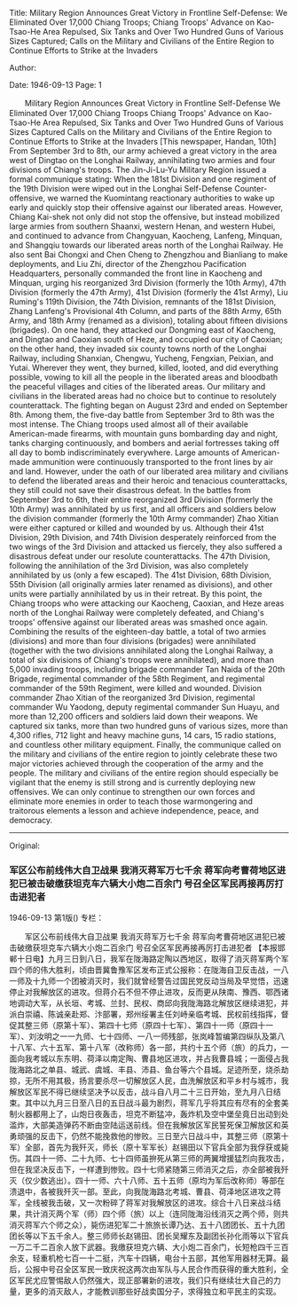 Title: Military Region Announces Great Victory in Frontline Self-Defense: We Eliminated Over 17,000 Chiang Troops; Chiang Troops' Advance on Kao-Tsao-He Area Repulsed, Six Tanks and Over Two Hundred Guns of Various Sizes Captured; Calls on the Military and Civilians of the Entire Region to Continue Efforts to Strike at the Invaders

Author:

Date: 1946-09-13
Page: 1

　　Military Region Announces Great Victory in Frontline Self-Defense
    We Eliminated Over 17,000 Chiang Troops
    Chiang Troops' Advance on Kao-Tsao-He Area Repulsed, Six Tanks and Over Two Hundred Guns of Various Sizes Captured
    Calls on the Military and Civilians of the Entire Region to Continue Efforts to Strike at the Invaders
    [This newspaper, Handan, 10th] From September 3rd to 8th, our army achieved a great victory in the area west of Dingtao on the Longhai Railway, annihilating two armies and four divisions of Chiang's troops. The Jin-Ji-Lu-Yu Military Region issued a formal communique stating: When the 181st Division and one regiment of the 19th Division were wiped out in the Longhai Self-Defense Counter-offensive, we warned the Kuomintang reactionary authorities to wake up early and quickly stop their offensive against our liberated areas. However, Chiang Kai-shek not only did not stop the offensive, but instead mobilized large armies from southern Shaanxi, western Henan, and western Hubei, and continued to advance from Changyuan, Kaocheng, Lanfeng, Minquan, and Shangqiu towards our liberated areas north of the Longhai Railway. He also sent Bai Chongxi and Chen Cheng to Zhengzhou and Bianliang to make deployments, and Liu Zhi, director of the Zhengzhou Pacification Headquarters, personally commanded the front line in Kaocheng and Minquan, urging his reorganized 3rd Division (formerly the 10th Army), 47th Division (formerly the 47th Army), 41st Division (formerly the 41st Army), Liu Ruming's 119th Division, the 74th Division, remnants of the 181st Division, Zhang Lanfeng's Provisional 4th Column, and parts of the 88th Army, 65th Army, and 18th Army (renamed as a division), totaling about fifteen divisions (brigades). On one hand, they attacked our Dongming east of Kaocheng, and Dingtao and Caoxian south of Heze, and occupied our city of Caoxian; on the other hand, they invaded six county towns north of the Longhai Railway, including Shanxian, Chengwu, Yucheng, Fengxian, Peixian, and Yutai. Wherever they went, they burned, killed, looted, and did everything possible, vowing to kill all the people in the liberated areas and bloodbath the peaceful villages and cities of the liberated areas. Our military and civilians in the liberated areas had no choice but to continue to resolutely counterattack. The fighting began on August 23rd and ended on September 8th. Among them, the five-day battle from September 3rd to 8th was the most intense. The Chiang troops used almost all of their available American-made firearms, with mountain guns bombarding day and night, tanks charging continuously, and bombers and aerial fortresses taking off all day to bomb indiscriminately everywhere. Large amounts of American-made ammunition were continuously transported to the front lines by air and land. However, under the oath of our liberated area military and civilians to defend the liberated areas and their heroic and tenacious counterattacks, they still could not save their disastrous defeat. In the battles from September 3rd to 6th, their entire reorganized 3rd Division (formerly the 10th Army) was annihilated by us first, and all officers and soldiers below the division commander (formerly the 10th Army commander) Zhao Xitian were either captured or killed and wounded by us. Although their 41st Division, 29th Division, and 74th Division desperately reinforced from the two wings of the 3rd Division and attacked us fiercely, they also suffered a disastrous defeat under our resolute counterattacks. The 47th Division, following the annihilation of the 3rd Division, was also completely annihilated by us (only a few escaped). The 41st Division, 68th Division, 55th Division (all originally armies later renamed as divisions), and other units were partially annihilated by us in their retreat. By this point, the Chiang troops who were attacking our Kaocheng, Caoxian, and Heze areas north of the Longhai Railway were completely defeated, and Chiang's troops' offensive against our liberated areas was smashed once again. Combining the results of the eighteen-day battle, a total of two armies (divisions) and more than four divisions (brigades) were annihilated (together with the two divisions annihilated along the Longhai Railway, a total of six divisions of Chiang's troops were annihilated), and more than 5,000 invading troops, including brigade commander Tan Naida of the 20th Brigade, regimental commander of the 58th Regiment, and regimental commander of the 59th Regiment, were killed and wounded. Division commander Zhao Xitian of the reorganized 3rd Division, regimental commander Wu Yaodong, deputy regimental commander Sun Huayu, and more than 12,200 officers and soldiers laid down their weapons. We captured six tanks, more than two hundred guns of various sizes, more than 4,300 rifles, 712 light and heavy machine guns, 14 cars, 15 radio stations, and countless other military equipment. Finally, the communique called on the military and civilians of the entire region to jointly celebrate these two major victories achieved through the cooperation of the army and the people. The military and civilians of the entire region should especially be vigilant that the enemy is still strong and is currently deploying new offensives. We can only continue to strengthen our own forces and eliminate more enemies in order to teach those warmongering and traitorous elements a lesson and achieve independence, peace, and democracy.



<hr /> 

Original: 


### 军区公布前线伟大自卫战果  我消灭蒋军万七千余  蒋军向考曹荷地区进犯已被击破缴获坦克车六辆大小炮二百余门  号召全区军民再接再厉打击进犯者

1946-09-13
第1版()
专栏：

　　军区公布前线伟大自卫战果
    我消灭蒋军万七千余
    蒋军向考曹荷地区进犯已被击破缴获坦克车六辆大小炮二百余门
    号召全区军民再接再厉打击进犯者
    【本报邯郸十日电】九月三日到八日，我军在陇海路定陶以西地区，取得了消灭蒋军两个军四个师的伟大胜利，顷由晋冀鲁豫军区发布正式公报称：在陇海自卫反击战，一八一师及十九师一个团被消灭时，我们就曾经警告过国民党反动当局及早觉悟，迅速停止对我解放区的进攻。但蒋介石不但不停止进攻，反而更从陕南、豫西、鄂西诸地调动大军，从长垣、考城、兰封、民权、商邱向我陇海路北解放区继续进犯，并派白崇禧、陈诚亲赴郑、汴部署，郑州绥署主任刘峙亲临考城、民权前线指挥，督促其整三师（原第十军）、第四十七师（原四十七军）、第四十一师（原四十一军）、刘汝明之一一九师、七十四师、一八一师残部，张岚峰暂编第四纵队及第八十八军、六十五军、第十八军（改称师）各一部，共约十五个师（旅）的兵力，一面向我考城以东东明、荷泽以南定陶、曹县地区进攻，并占我曹县城；一面侵占我陇海路北之单县、城武、虞城、丰县、沛县、鱼台等六个县城。足迹所至，烧杀劫掠，无所不用其极，扬言要杀尽一切解放区人民，血洗解放区和平乡村与城市，我解放区军民不得已继续坚决予以反击，战斗自八月二十三日开始，至九月八日结束。其中以九月三日至八日的五日战斗最为剧烈，蒋军几乎将其应有尽有的全套美制火器都用上了，山炮日夜轰击，坦克不断猛冲，轰炸机及空中堡垒竟日出动到处滥炸，大部美造弹药不断由空陆运送前线。但在我解放区军民誓死保卫解放区和英勇顽强的反击下，仍然不能挽救他的惨败。三日至六日战斗中，其整三师（原第十军）全部，首先为我歼灭，师长（原十军军长）赵锡田以下官兵全部为我俘获或毙伤。其四十一师、二十九师、七十四师虽拚死从第三师的两翼增援猛烈向我攻击，但在我坚决反击下，一样遭到惨败。四十七师紧随第三师消灭之后，亦全部被我歼灭（仅少数逃出）。四十一师、六十八师、五十五师（原均为军后改称师）等部在溃退中，各被我歼灭一部。至此，向我陇海路北考城、曹县、荷泽地区进攻之蒋军，全线被我击破，又一次粉碎了蒋军对我解放区的进攻。综合十八日来战斗结果，共计消灭两个军（师）四个师（旅）以上（连同陇海沿线消灭之两个师，则共消灭蒋军六个师之众），毙伤进犯军二十旅旅长谭乃达、五十八团团长、五十九团团长等以下五千余人。整三师师长赵锡田、团长吴耀东及副团长孙化雨等以下官兵一万二千二百余人放下武器。我缴获坦克六辆、大小炮二百余门，长短枪四千三百余支，轻重机枪七百一十二挺，汽车十四辆，电台十五部，其他军用器材无算。最后，公报中号召全区军民一致庆祝这两次由军队与人民合作而获得的重大胜利，全区军民尤应警惕敌人仍然强大，现正部署新的进攻，我们只有继续壮大自己的力量，更多的消灭敌人，才能教训那些好战卖国分子，求得独立和平民主的实现。

